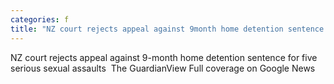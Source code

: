 ```yaml
---
categories: f
title: "NZ court rejects appeal against 9month home detention sentence for five serious sexual assaults  The Guardian"
---
```

NZ court rejects appeal against 9-month home detention sentence for five serious sexual assaults&nbsp;&nbsp;The GuardianView Full coverage on Google News